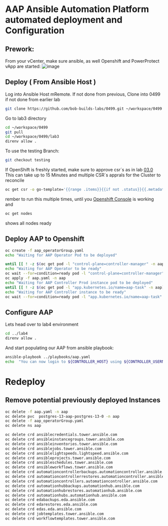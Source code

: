 # AAP Ansible Automation Platform automated deployment and Configuration



## Prework: 

From your vCenter, make sure ansible, as well Openshift and PowerProtect vApp are started:
![image](https://github.com/user-attachments/assets/355f1d9f-3b8b-44a4-abf6-51a239bfbd4c)



## Deploy ( From Ansible Host )
Log into Ansible Host mRemote. If not done from previous,
Clone into 0499 if not done from earlier lab
```bash
git clone https://github.com/bob-builds-labs/0499.git ~/workspace/0499
```

Go to lab3 directory

```bash
cd ~/workspace/0499
git pull
cd ~/workspace/0499/lab3
direnv allow .
```
To use the testing Branch:

```bash
git checkout testing
```


If OpenShift is freshly started, make sure to approve  csr´s as in lab  [03.0](https://github.com/bob-builds-labs/bob-builds-labs.github.io/blob/main/docs/03.0_prepare_openshift_lab.md)
This can take up to 15 Minutes and multiple CSR´s apprals for the Cluster to reconcile
```bash
oc get csr -o go-template='{{range .items}}{{if not .status}}{{.metadata.name}}{{"\n"}}{{end}}{{end}}' | xargs oc adm certificate approve
```

rember to run this multiple times, until you [Openshift Console](https://console-openshift-console.apps.openshift.demo.local) is working and 
```bash
oc get nodes
```
shows all nodes ready


## Deploy AAP to Openshift

```bash
oc create -f aap_operatorGroup.yaml
echo "Waiting for AAP Operator Pod to be deployed"

until [[ ! -z $(oc get pod -l "control-plane=controller-manager" -n aap) ]]; do echo "Sleeping 5 seconds";sleep 5; done
echo "Waiting for AAP Operator to be ready"
oc wait --for=condition=ready pod -l "control-plane=controller-manager" -n aap --timeout 600s
oc apply -f aap.yaml -n aap
echo "Waiting for AAP Controller Prod instance pod to be deployed"
until [[ ! -z $(oc get pod -l "app.kubernetes.io/name=aap-task" -n aap) ]]; do echo "Sleeping 5 seconds";sleep 5; done
echo "Waiting for AAP Controller instance to be ready"
oc wait --for=condition=ready pod -l "app.kubernetes.io/name=aap-task" -n aap --timeout 600s
```

## Configure AAP

Lets head over to lab4 environment

```bash
cd ../lab4
direnv allow .
```

And start populating our AAP from ansible playbook:  

```bash
ansible-playbook ../playbooks/aap.yaml 
echo  "You can now login to ${CONTROLLER_HOST} using ${CONTROLLER_USERNAME} with password ${CONTROLLER_PASSWORD}"
```


# Redeploy
## Remove potential previously deployed Instances

```bash
oc delete -f aap.yaml -n aap
oc delete pvc  postgres-13-aap-postgres-13-0 -n aap
oc delete -f aap_operatorGroup.yaml
oc delete ns aap

oc delete crd ansiblecredentials.tower.ansible.com
oc delete crd ansibleinstancegroups.tower.ansible.com
oc delete crd ansibleinventories.tower.ansible.com
oc delete crd ansiblejobs.tower.ansible.com
oc delete crd ansiblelightspeeds.lightspeed.ansible.com
oc delete crd ansibleprojects.tower.ansible.com
oc delete crd ansibleschedules.tower.ansible.com
oc delete crd ansibleworkflows.tower.ansible.com
oc delete crd automationcontrollerbackups.automationcontroller.ansible.com
oc delete crd automationcontrollerrestores.automationcontroller.ansible.com
oc delete crd automationcontrollers.automationcontroller.ansible.com
oc delete crd automationhubbackups.automationhub.ansible.com
oc delete crd automationhubrestores.automationhub.ansible.com
oc delete crd automationhubs.automationhub.ansible.com
oc delete crd edabackups.eda.ansible.com
oc delete crd edarestores.eda.ansible.com
oc delete crd edas.eda.ansible.com 
oc delete crd jobtemplates.tower.ansible.com
oc delete crd workflowtemplates.tower.ansible.com 
```



